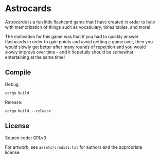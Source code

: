# Astrocards

Astrocards is a fun little flashcard game that I have created in order to help 
with memorization of things such as vocabulary, times tables, and more! 

The motivation for this game was that if you had to quickly answer flashcards 
in order to gain points and avoid getting a game over, then you would slowly 
get better after many rounds of repetition and you would slowly improve over 
time - and it hopefully should be somewhat entertaining at the same time!

## Compile

Debug:
```
cargo build
```

Release:
```
cargo build --release
```

## License

Source code: GPLv3

For artwork, see `assets/credits.txt` for authors and the appropriate license.
